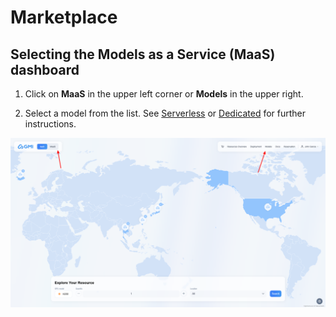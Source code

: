 # Marketplace

## Selecting the Models as a Service (MaaS) dashboard

1. Click on **MaaS** in the upper left corner or **Models** in the upper right.

1. Select a model from the list. See [Serverless](serverless.md) or [Dedicated](dedicated.md) for further instructions.

![MaaS buttons](/assets/gmi-choose-maas.png)